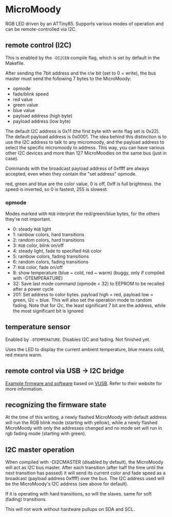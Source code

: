# MicroMoody

RGB LED driven by an ATTiny85. Supports various modes of operation and can be
remote-controlled via I2C.

## remote control (I2C)

This is enabled by the `-DI2CEN` compile flag, which is set by default in the
Makefile.

After sending the 7bit address and the r/w bit (set to 0 = write),
the bus master must send the following 7 bytes to the MicroMoody:

* opmode
* fade/blink speed
* red value
* green value
* blue value
* payload address (high byte)
* payload address (low byte)

The default I2C address is 0x11 (the first byte with write flag set is 0x22).
The default payload address is 0x0001. The idea behind this distinction is
to use the I2C address to talk to any micromoody, and the payload address to
select the specific micromoody to address. This way, you can have various
other I2C devices and more than 127 MicroMoodies on the same bus
(just in case).

Commands with the broadcast payload address of 0xffff are always accepted, even
when they contain the "set address" opmode.

red, green and blue are the color value, 0 is off, 0xff is full brightness.
the speed is inverted, so 0 is fastest, 255 is slowest.

### opmode

Modes marked with `RGB` interpret the red/green/blue bytes, for the others
they're not important.

*   0: steady `RGB` light
*   1: rainbow colors, hard transitions
*   2: random colors, hard transitions
*   3: `RGB` color, blink on/off
*   4: steady light, fade to specified `RGB` color
*   5: rainbow colors, fading transitions
*   6: random colors, fading transitions
*   7: `RGB` color, fade on/off
*   8: show temperature (blue ~ cold, red ~ warm)
       (buggy, only if compiled with -DTEMPERATURE)
*  32: Save last mode command (opmode < 32) to EEPROM to be recalled after a
       power cycle
* 201: Set address to color bytes. payload high = red, payload low = green,
       i2c = blue. This will also set the operation mode to random fading.
       Note that for i2c, the least significant 7 bit are the address, while
       the most significant bit is ignored

## temperature sensor

Enabled by `-DTEMPERATURE`. Disables I2C and fading. Not finished yet.

Uses the LED to display the current ambient temperature, blue means cold,
red means warm.

## remote control via USB -> I2C bridge

[Example firmware and
software](http://lib.finalrewind.org/a/PowerSwitch.2012-12-08.i2c.tar.bz2)
based on [VUSB](http://vusb.wikidot.com/hardware). Refer to their website
for more information.

## recognizing the firmware state

At the time of this writing, a newly flashed MicroMoody with default address
will run the RGB blink mode (starting with yellow), while a newly flashed
MicroMoody with only the addresses changed and no mode set will run in
rgb fading mode (starting with green).

## I2C master operation

When compiled with -DI2CMASTER (disabled by default), the MicroMoody will act
as I2C bus master. After each transition (after half the time until the next
transition has passed) it will send its current color and fade speed as a
broadcast (payload address 0xffff) over the bus. The I2C address used will be
the MicroMoody's I2C address (see above for default).

If it is operating with hard transitions, so will the slaves. same for soft
(fading) transitions.

This will not work without hardware pullups on SDA and SCL.
